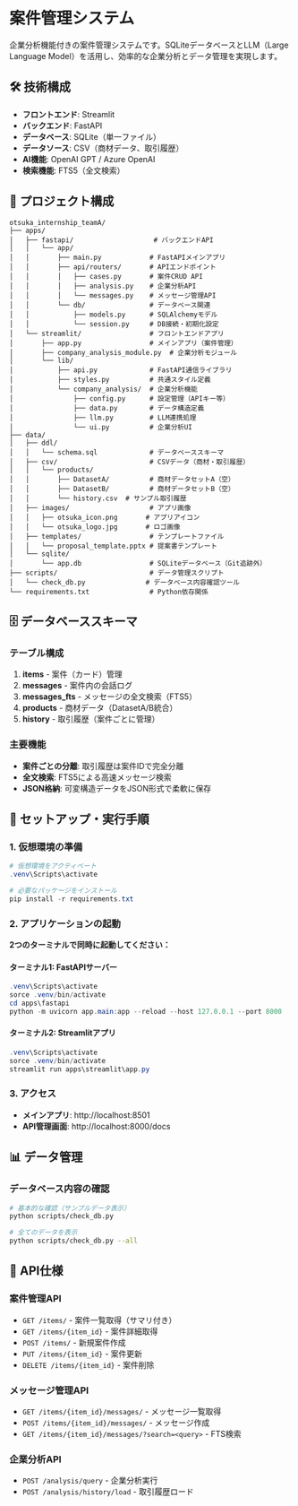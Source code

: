 # 案件管理システム

企業分析機能付きの案件管理システムです。SQLiteデータベースとLLM（Large Language Model）を活用し、効率的な企業分析とデータ管理を実現します。

## 🛠️ 技術構成

- **フロントエンド**: Streamlit
- **バックエンド**: FastAPI
- **データベース**: SQLite（単一ファイル）
- **データソース**: CSV（商材データ、取引履歴）
- **AI機能**: OpenAI GPT / Azure OpenAI
- **検索機能**: FTS5（全文検索）

## 📁 プロジェクト構成

```
otsuka_internship_teamA/
├── apps/
│   ├── fastapi/                    # バックエンドAPI
│   │   └── app/
│   │       ├── main.py            # FastAPIメインアプリ
│   │       ├── api/routers/       # APIエンドポイント
│   │       │   ├── cases.py       # 案件CRUD API
│   │       │   ├── analysis.py    # 企業分析API
│   │       │   └── messages.py    # メッセージ管理API
│   │       └── db/                # データベース関連
│   │           ├── models.py      # SQLAlchemyモデル
│   │           └── session.py     # DB接続・初期化設定
│   └── streamlit/                 # フロントエンドアプリ
│       ├── app.py                 # メインアプリ（案件管理）
│       ├── company_analysis_module.py  # 企業分析モジュール
│       └── lib/
│           ├── api.py             # FastAPI通信ライブラリ
│           ├── styles.py          # 共通スタイル定義
│           └── company_analysis/  # 企業分析機能
│               ├── config.py      # 設定管理（APIキー等）
│               ├── data.py        # データ構造定義
│               ├── llm.py         # LLM連携処理
│               └── ui.py          # 企業分析UI
├── data/
│   ├── ddl/
│   │   └── schema.sql             # データベーススキーマ
│   ├── csv/                       # CSVデータ（商材・取引履歴）
│   │   └── products/
│   │       ├── DatasetA/          # 商材データセットA（空）
│   │       ├── DatasetB/          # 商材データセットB（空）
│   │       └── history.csv  # サンプル取引履歴
│   ├── images/                    # アプリ画像
│   │   ├── otsuka_icon.png       # アプリアイコン
│   │   └── otsuka_logo.jpg       # ロゴ画像
│   ├── templates/                 # テンプレートファイル
│   │   └── proposal_template.pptx # 提案書テンプレート
│   └── sqlite/
│       └── app.db                 # SQLiteデータベース（Git追跡外）
├── scripts/                       # データ管理スクリプト
│   └── check_db.py               # データベース内容確認ツール
└── requirements.txt               # Python依存関係
```

## 🗄️ データベーススキーマ

### テーブル構成

1. **items** - 案件（カード）管理
2. **messages** - 案件内の会話ログ
3. **messages_fts** - メッセージの全文検索（FTS5）
4. **products** - 商材データ（DatasetA/B統合）
5. **history** - 取引履歴（案件ごとに管理）

### 主要機能

- **案件ごとの分離**: 取引履歴は案件IDで完全分離
- **全文検索**: FTS5による高速メッセージ検索
- **JSON格納**: 可変構造データをJSON形式で柔軟に保存

## 🚀 セットアップ・実行手順

### 1. 仮想環境の準備

```powershell
# 仮想環境をアクティベート
.venv\Scripts\activate

# 必要なパッケージをインストール
pip install -r requirements.txt
```

### 2. アプリケーションの起動

**2つのターミナルで同時に起動してください：**

#### ターミナル1: FastAPIサーバー
```powershell
.venv\Scripts\activate
sorce .venv/bin/activate
cd apps\fastapi
python -m uvicorn app.main:app --reload --host 127.0.0.1 --port 8000
```

#### ターミナル2: Streamlitアプリ
```powershell
.venv\Scripts\activate
sorce .venv/bin/activate
streamlit run apps\streamlit\app.py
```

### 3. アクセス

- **メインアプリ**: http://localhost:8501
- **API管理画面**: http://localhost:8000/docs

## 📊 データ管理

### データベース内容の確認

```bash
# 基本的な確認（サンプルデータ表示）
python scripts/check_db.py

# 全てのデータを表示
python scripts/check_db.py --all
```

## 🔧 API仕様

### 案件管理API

- `GET /items/` - 案件一覧取得（サマリ付き）
- `GET /items/{item_id}` - 案件詳細取得
- `POST /items/` - 新規案件作成
- `PUT /items/{item_id}` - 案件更新
- `DELETE /items/{item_id}` - 案件削除

### メッセージ管理API

- `GET /items/{item_id}/messages/` - メッセージ一覧取得
- `POST /items/{item_id}/messages/` - メッセージ作成
- `GET /items/{item_id}/messages/?search=<query>` - FTS検索

### 企業分析API

- `POST /analysis/query` - 企業分析実行
- `POST /analysis/history/load` - 取引履歴ロード
